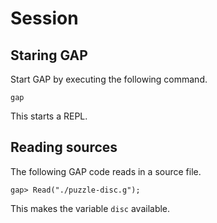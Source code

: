 # Session
## Staring GAP
Start GAP by executing the following command.

```
gap
```

This starts a REPL.

## Reading sources
The following GAP code reads in a source file.

```
gap> Read("./puzzle-disc.g");
```

This makes the variable `disc` available.
